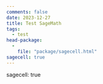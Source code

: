 ```yaml
---
comments: false
date: 2023-12-27
title: Test SageMath
tags:
  - test
head-package:
  -
    file: "package/sagecell.html"
sagecell: true
---
```


<div class=”compute”>


</div>

sagecell: true